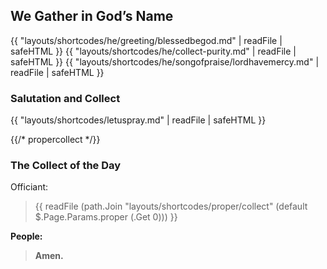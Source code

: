 ## We Gather in God’s Name
{{ "layouts/shortcodes/he/greeting/blessedbegod.md" | readFile | safeHTML }}
{{ "layouts/shortcodes/he/collect-purity.md" | readFile | safeHTML }}
{{ "layouts/shortcodes/he/songofpraise/lordhavemercy.md" | readFile | safeHTML }}

### Salutation and Collect
{{ "layouts/shortcodes/letuspray.md" | readFile | safeHTML }}

{{/* propercollect */}}
### The Collect of the Day
Officiant:
> {{ readFile (path.Join "layouts/shortcodes/proper/collect" (default $.Page.Params.proper (.Get 0))) }}

**People:**
> **Amen.**
